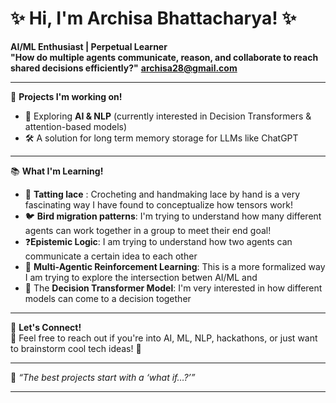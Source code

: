 # ✨ Hi, I'm Archisa Bhattacharya! ✨  
**AI/ML Enthusiast | Perpetual Learner**  
**"How do multiple agents communicate, reason, and collaborate to reach shared decisions efficiently?"**
**archisa28@gmail.com**

---

🚀 **Projects I'm working on!**  
- 🧠 Exploring **AI & NLP** (currently interested in Decision Transformers & attention-based models)  
- 🛠️ A solution for long term memory storage for LLMs like ChatGPT

---

📚 **What I'm Learning!**  
- 🧵 **Tatting lace** : Crocheting and handmaking lace by hand is a very fascinating way I have found to conceptualize how tensors work! 
- 🐦 **Bird migration patterns**: I'm trying to understand how many different agents can work together in a group to meet their end goal!
- ❓**Epistemic Logic**: I am trying to understand how two agents can communicate a certain idea to each other
- 🤝 **Multi-Agentic Reinforcement Learning**: This is a more formalized way I am trying to explore the intersection betwen AI/ML and 
- 🤖 The **Decision Transformer Model**: I'm very interested in how different models can come to a decision together
---

🌟 **Let's Connect!**  
💬 Feel free to reach out if you're into AI, ML, NLP, hackathons, or just want to brainstorm cool tech ideas! 🚀  

---

🦄 *“The best projects start with a ‘what if…?’”*  

---

